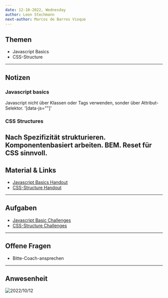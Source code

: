 ```yaml
---
date: 12-10-2022, Wednesday
author: Leon Stechmann
next-author: Marcos de Barros Vioque
---
```


## Themen

- Javascript Basics
- CSS-Structure

---

## Notizen

### Javascript basics

Javascript nicht über Klassen oder Tags verwenden, sonder über 
Attribut-Selektor. '[data-js="<name>"]'

### CSS Structures

Nach Spezifizität strukturieren. Komponentenbasiert arbeiten. BEM. Reset 
für CSS sinnvoll.
---

## Material & Links

- [Javascript Basics Handout](../sessions/js-basics/js-basics.md)
- [CSS-Structure Handout](../sessions/css-structure/css-structure.md)

---

## Aufgaben

- [Javascript Basic 
Challenges](../sessions/js-basics/challenges-js-basics.md)
- [CSS-Structure 
Challenges](../sessions/css-structure/challenges-css-structure.md)

---

## Offene Fragen

- Bitte-Coach-ansprechen

---

## Anwesenheit

![2022/10/12](../images/2022-10-12.png)
